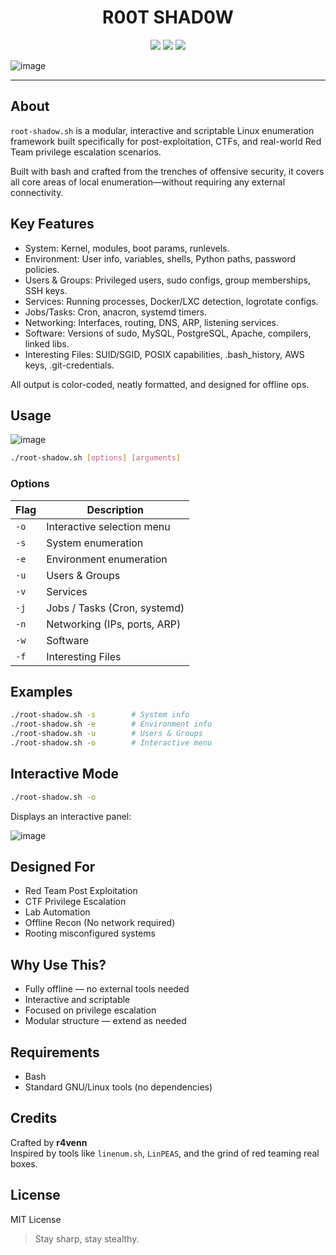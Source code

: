 <h1 align="center">
 R00T SHAD0W 
</h1>

<p align="center">
  <img src="https://img.shields.io/badge/Bash-Script-green?style=for-the-badge&logo=gnubash" />
  <img src="https://img.shields.io/badge/HACKING-R00T%20Shadow-blueviolet?style=for-the-badge" />
  <img src="https://img.shields.io/badge/Interactive-Terminal-yellow?style=for-the-badge" />
</p>


![image](https://github.com/user-attachments/assets/23ce1db5-44e1-45c4-b7fa-44824504af50)

---

## About

`root-shadow.sh` is a modular, interactive and scriptable Linux enumeration framework built specifically for post-exploitation, CTFs, and real-world Red Team privilege escalation scenarios.  

Built with bash and crafted from the trenches of offensive security, it covers all core areas of local enumeration—without requiring any external connectivity.

## Key Features

- System: Kernel, modules, boot params, runlevels.
- Environment: User info, variables, shells, Python paths, password policies.
- Users & Groups: Privileged users, sudo configs, group memberships, SSH keys.
- Services: Running processes, Docker/LXC detection, logrotate configs.
- Jobs/Tasks: Cron, anacron, systemd timers.
- Networking: Interfaces, routing, DNS, ARP, listening services.
- Software: Versions of sudo, MySQL, PostgreSQL, Apache, compilers, linked libs.
- Interesting Files: SUID/SGID, POSIX capabilities, .bash_history, AWS keys, .git-credentials.

All output is color-coded, neatly formatted, and designed for offline ops.

## Usage

![image](https://github.com/user-attachments/assets/7a373759-4bbd-4436-ac24-217f35d50371)



```bash
./root-shadow.sh [options] [arguments]
```

### Options

| Flag | Description                    |
|------|--------------------------------|
| `-o` | Interactive selection menu     |
| `-s` | System enumeration             |
| `-e` | Environment enumeration        |
| `-u` | Users & Groups                 |
| `-v` | Services                       |
| `-j` | Jobs / Tasks (Cron, systemd)   |
| `-n` | Networking (IPs, ports, ARP)   |
| `-w` | Software                       |
| `-f` | Interesting Files              |

## Examples

```bash
./root-shadow.sh -s        # System info
./root-shadow.sh -e        # Environment info
./root-shadow.sh -u        # Users & Groups
./root-shadow.sh -o        # Interactive menu
```

## Interactive Mode

```bash
./root-shadow.sh -o
```

Displays an interactive panel:

![image](https://github.com/user-attachments/assets/b25d93aa-9d86-4b5f-96c8-be1c2f95b7a1)


## Designed For

- Red Team Post Exploitation
- CTF Privilege Escalation
- Lab Automation
- Offline Recon (No network required)
- Rooting misconfigured systems

## Why Use This?

- Fully offline — no external tools needed
- Interactive and scriptable
- Focused on privilege escalation
- Modular structure — extend as needed

## Requirements

- Bash
- Standard GNU/Linux tools (no dependencies)

## Credits

Crafted by **r4venn**  
Inspired by tools like `linenum.sh`, `LinPEAS`, and the grind of red teaming real boxes.


## License

MIT License

> Stay sharp, stay stealthy.

